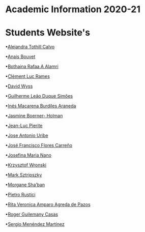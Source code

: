 Academic Information 2020-21
======================

# Students Website's

•[Alejandra Tothill Calvo](https://jana_tothillcalvo.gitlab.io/website/)

•[Anais Bouvet](https://anais_bouvet.gitlab.io/anais_bouvet/)

•[Bothaina Rafaa A Alamri](https://bothaina_alamri.gitlab.io/mdef/)

•[Clément Luc Rames](https://clement_rames.gitlab.io/mdef-website/)

•[David Wyss](https://david_wyss.gitlab.io/mdef-class/)

•[Guilherme Leão Duque Simões](https://guilherme_simoes.gitlab.io/my-awesome-project/)

•[Inés Macarena Burdiles Araneda](https://ines_burdiles.gitlab.io/sitio/)

•[Jasmine Boerner- Holman](https://jasmine_boerner.gitlab.io/proyecto-mdef/)

•[Jean-Luc Pierite](https://jean-luc_pierite.gitlab.io/mdef-website/)

•[Jose Antonio Uribe](https://jose_uribe.gitlab.io/mdef/)

•[José Francisco Flores Carreño](https://paco_flores.gitlab.io/mdef-2021/)

•[Josefina Maria Nano](https://josefina_nano.gitlab.io/mdef-website/)

•[Krzysztof Wronski](https://krzysztof_wronski.gitlab.io/wrona/)

•[Mark Sztripszky](https://mark_sztripszky.gitlab.io/pub-uno/)

•[Morgane Sha’ban](https://morgane_shaban.gitlab.io/mdef/)

•[Pietro Rustici](https://pietro_rustici.gitlab.io/mdef-website/)

•[Rita Veronica Amparo Agreda de Pazos](https://gitlab.com/ritaveronica.agreda.depazos/mdef-website)

•[Roger Guilemany Casas](https://roger_guilemany.gitlab.io/mdef-website/)

•[Sergio Menéndez Martínez](https://sergio_menendez.gitlab.io/sergio-mdef/)
